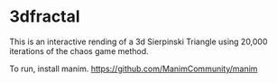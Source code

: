 # 3dfractal
This is an interactive rending of a 3d Sierpinski Triangle using 20,000 iterations of the chaos game method.

To run, install manim. https://github.com/ManimCommunity/manim
